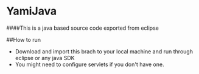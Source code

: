 # YamiJava
####This is a java based source code exported from eclipse

##How to run
* Download and import this brach to your local machine and run through eclipse or any java SDK
* You might need to configure servlets if you don't have one.



